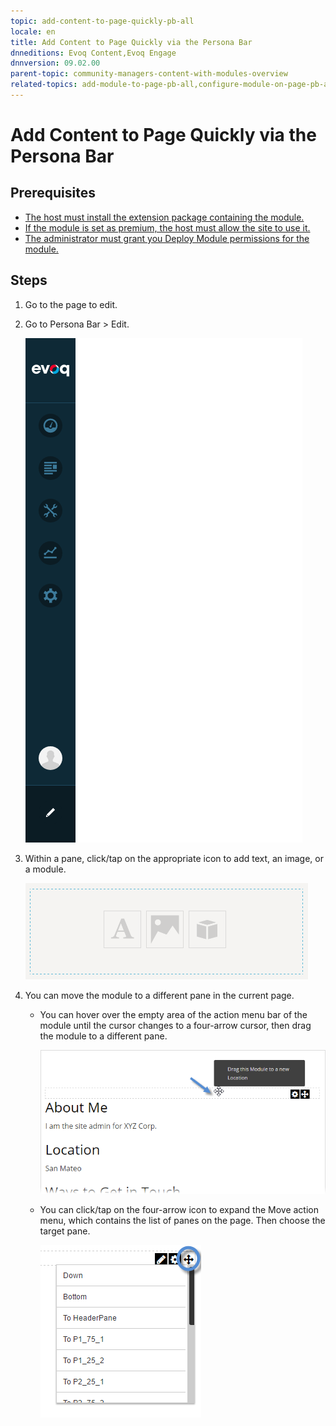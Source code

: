 ```yaml
---
topic: add-content-to-page-quickly-pb-all
locale: en
title: Add Content to Page Quickly via the Persona Bar
dnneditions: Evoq Content,Evoq Engage
dnnversion: 09.02.00
parent-topic: community-managers-content-with-modules-overview
related-topics: add-module-to-page-pb-all,configure-module-on-page-pb-all,delete-module-from-page-pb-all,restore-deleted-modules,purge-deleted-modules,create-article-publisher
---
```


# Add Content to Page Quickly via the Persona Bar

## Prerequisites

*   [The host must install the extension package containing the module.](install-extension)
*   [If the module is set as premium, the host must allow the site to use it.](manage-premium-module)
*   [The administrator must grant you Deploy Module permissions for the module.](allow-module-use)

## Steps

1.  Go to the page to edit.
2.  Go to Persona Bar \> Edit.
    
    ![Persona Bar > Edit](/images/scr-pbar-all-Edit-E91.png)
    
3.  Within a pane, click/tap on the appropriate icon to add text, an image, or a module.
    
      
    
    ![Pane with content icons](/images/scr-pane-with-content-icons.png)
    
      
    
4.  You can move the module to a different pane in the current page.
    *   You can hover over the empty area of the action menu bar of the module until the cursor changes to a four-arrow cursor, then drag the module to a different pane.
        
          
        
        ![Hover over action menu bar of the module, then drag to a different pane.](/images/scr-actionmenubar-hover.png)
        
          
        
    *   You can click/tap on the four-arrow icon to expand the Move action menu, which contains the list of panes on the page. Then choose the target pane.
        
          
        
        ![Click/Tap on the four-arrow icon, then choose the target pane from the list.](/images/scr-actionmenu-move.png)